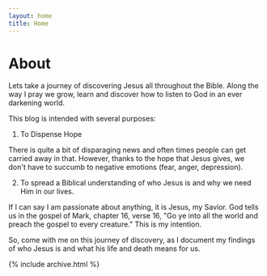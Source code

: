 ```yaml
---
layout: home
title: Home
---
```


# About

Lets take a journey of discovering Jesus all throughout the Bible. Along the way I pray we grow, learn and discover how to listen to God in an ever darkening world. 

This blog is intended with several purposes:

1. To Dispense Hope
    
There is quite a bit of disparaging news and often times people can get carried away in that. However, thanks to the hope that Jesus gives, we don't have to succumb to negative emotions (fear, anger, depression).
    
2. To spread a Biblical understanding of who Jesus is and why we need Him in our lives.
    
If I can say I am passionate about anything, it is Jesus, my Savior. God tells us in the gospel of Mark, chapter 16, verse 16, "Go ye into all the world and preach the gospel to every creature." This is my intention. 

So, come with me on this journey of discovery, as I document my findings of who Jesus is and what his life and death means for us. 

{% include archive.html %}
